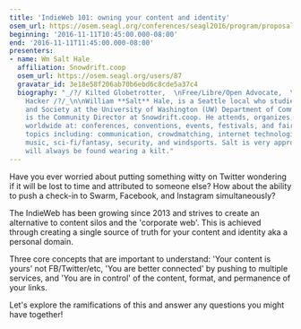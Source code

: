 ```yaml
---
title: 'IndieWeb 101: owning your content and identity'
osem_url: https://osem.seagl.org/conferences/seagl2016/program/proposals/140
beginning: '2016-11-11T10:45:00.000-08:00'
end: '2016-11-11T11:45:00.000-08:00'
presenters:
- name: Wm Salt Hale
  affiliation: Snowdrift.coop
  osem_url: https://osem.seagl.org/users/87
  gravatar_id: 3e18e58f206ab70b6ebd6c8cde5a37c4
  biography: "_/?/ Kilted Globetrotter,  \nFree/Libre/Open Advocate,  \nand Lifelong
    Hacker /?/_\n\nWilliam **Salt** Hale, is a Seattle local who studies Technology
    and Society at the University of Washington (UW) Department of Communication and
    is the Community Director at Snowdrift.coop. He attends, organizes, and speaks
    worldwide at: conferences, conventions, events, festivals, and faires; on various
    topics including: communication, crowdmatching, internet technologies, linux,
    music, sci-fi/fantasy, security, and windsports. Salt is very approachable and
    will always be found wearing a kilt."
---
```


Have you ever worried about putting something witty on Twitter wondering if it will be lost to time and attributed to someone else? How about the ability to push a check-in to Swarm, Facebook, and Instagram simultaneously?

The IndieWeb has been growing since 2013 and strives to create an alternative to content silos and the 'corporate web'. This is achieved through creating a single source of truth for your content and identity aka a personal domain.

Three core concepts that are important to understand: 'Your content is yours' not FB/Twitter/etc, 'You are better connected' by pushing to multiple services, and 'You are in control' of the content, format, and permanence of your links.

Let's explore the ramifications of this and answer any questions you might have together!
